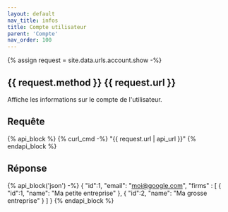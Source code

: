 ```yaml
---
layout: default
nav_title: infos
title: Compte utilisateur
parent: 'Compte'
nav_order: 100
---
```

{% assign request = site.data.urls.account.show -%}
## {{ request.method }} {{ request.url }}

Affiche les informations sur le compte de l'utilisateur.

## Requête

{% api_block %}
{% curl_cmd -%}
"{{ request.url | api_url }}"
{% endapi_block %}

## Réponse

{% api_block('json') -%}
{
  "id":1,
  "email": "moi@google.com",
  "firms" : [
  {
  "id":1,
  "name": "Ma petite entreprise"
  },
  {
  "id":2,
  "name": "Ma grosse entreprise"
  }
  ]
}
{% endapi_block %}
